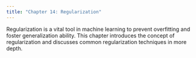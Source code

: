 ```yaml
---
title: "Chapter 14: Regularization"
---
```

Regularization is a vital tool in machine learning to prevent overfitting and foster generalization ability. This chapter introduces the concept of regularization and discusses common regularization techniques in more depth.